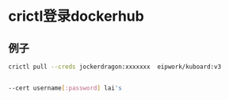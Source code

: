 # crictl登录dockerhub



## 例子

```bash
crictl pull --creds jockerdragon:xxxxxxx  eipwork/kuboard:v3


--cert username[:password] lai's
```

